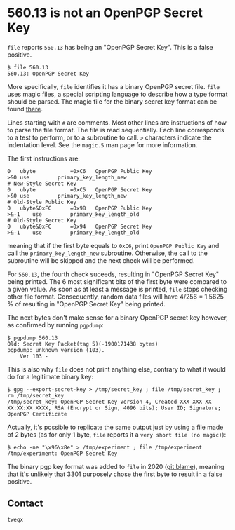 # 560.13 is not an OpenPGP Secret Key
`file` reports `560.13` has being an "OpenPGP Secret Key". This is a false positive.
```
$ file 560.13
560.13: OpenPGP Secret Key
```

More specifically, `file` identifies it has a binary OpenPGP secret file. `file` uses magic files, a special scripting language to describe how a type format should be parsed. The magic file for the binary secret key format can be found [there](https://github.com/file/file/blob/269b5fc0fb81631e41458fe3a63254d5593335e4/magic/Magdir/pgp-binary-keys).

Lines starting with `#` are comments. Most other lines are instructions of how to parse the file format. The file is read sequentially. Each line corresponds to a test to perform, or to a subroutine to call. `>` characters indicate the indentation level. See the `magic.5` man page for more information.

The first instructions are:
```
0	ubyte			=0xC6	OpenPGP Public Key
>&0	use			primary_key_length_new
# New-Style Secret Key
0	ubyte			=0xC5	OpenPGP Secret Key
>&0	use			primary_key_length_new
# Old-Style Public Key
0	ubyte&0xFC		=0x98	OpenPGP Public Key
>&-1	use			primary_key_length_old
# Old-Style Secret Key
0	ubyte&0xFC		=0x94	OpenPGP Secret Key
>&-1	use			primary_key_length_old
```
meaning that if the first byte equals to `0xC6`, print `OpenPGP Public Key` and call the `primary_key_length_new` subroutine. Otherwise, the call to the subroutine will be skipped and the next check will be performed. 

For `560.13`, the fourth check suceeds, resulting in "OpenPGP Secret Key" being printed. The 6 most significant bits of the first byte were compared to a given value. As soon as at least a message is printed, `file` stops checking other file format. Consequently, random data files will have 4/256 = 1.5625 % of resulting in "OpenPGP Secret Key" being printed.

The next bytes don't make sense for a binary OpenPGP secret key however, as confirmed by running `pgpdump`:
```
$ pgpdump 560.13
Old: Secret Key Packet(tag 5)(-1900171438 bytes)
pgpdump: unknown version (103).
	Ver 103 - 
```

This is also why `file` does not print anything else, contrary to what it would do for a legitimate binary key:
```
$ gpg --export-secret-key > /tmp/secret_key ; file /tmp/secret_key ; rm /tmp/secret_key
/tmp/secret_key: OpenPGP Secret Key Version 4, Created XXX XXX XX XX:XX:XX XXXX, RSA (Encrypt or Sign, 4096 bits); User ID; Signature; OpenPGP Certificate
```

Actually, it's possible to replicate the same output just by using a file made of 2 bytes (as for only 1 byte, `file` reports it a `very short file (no magic)`):
```
$ echo -ne "\x96\x8e" > /tmp/experiment ; file /tmp/experiment
/tmp/experiment: OpenPGP Secret Key
```

The binary pgp key format was added to `file` in 2020 ([git blame](https://github.com/file/file/blob/269b5fc0fb81631e41458fe3a63254d5593335e4/magic/Magdir/pgp-binary-keys)), meaning that it's unlikely that 3301 purposely chose the first byte to result in a false positive.

## Contact
`tweqx`
